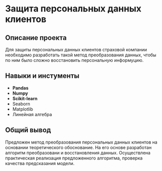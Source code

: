 # Защита персональных данных клиентов

## Описание проекта
Для защиты персональных данных клиентов страховой компании необходимо разработать такой метод преобразования данных, чтобы по ним было сложно восстановить персональную информуцию. 


## Навыки и инстументы
* **Pandas**
* **Numpy**
* **Scikit-learn**
* Seaborn
* Matplotlib
* Линейная алгебра


## Общий вывод

Предложен метод преобразования персональных данных клиентов на основании теоретического обоснование. На его основе разработан алгоритм преобразовани и восстановления данных. Осуществлена практическая реализация предложенного алгоритма, проверка качества предсказания модели. 


